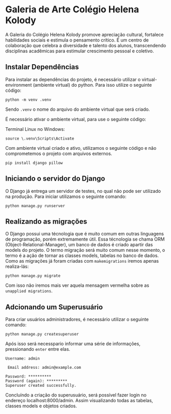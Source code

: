 # Galeria de Arte Colégio Helena Kolody
A Galeria do Colégio Helena Kolody promove apreciação cultural, fortalece habilidades sociais e estimula o pensamento crítico. É um centro de colaboração que celebra a diversidade e talento dos alunos, transcendendo disciplinas acadêmicas para estimular crescimento pessoal e coletivo.

## Instalar Dependências
Para instalar as dependências do projeto, é necessário utilizar o virtual-environment (ambiente virtual) do python. Para isso utilize o seguinte código:
```
python -m venv .venv
```
Sendo `.venv` o nome do arquivo do ambiente virtual que será criado.

É necessário ativar o ambiente virtual, para use o seguinte código:

Terminal Linux no Windows:
```
source \.venv\Scripts\Activate
```

Com ambiente virtual criado e ativo, utilizamos o seguinte código e não comprometemos o projeto com arquivos externos.
```
pip install django pillow
```

## Iniciando o servidor do Django
O Django já entrega um servidor de testes, no qual não pode ser utilizado na produção. Para iniciar utilizamos o seguinte comando:
```
python manage.py runserver
```

## Realizando as migrações
O Django possui uma técnologia que é muito comum em outras linguagens de programação, porém extremamente útil. Essa técnologia se chama ORM (Object-Relational-Manager), um banco de dados é criado apartir das models do projeto. O termo migração será muito comum nesse momento, o termo é a ação de tornar as classes models, tabelas no banco de dados. Como as migrações já foram criadas com `makemigrations` iremos apenas realiza-lás:
```
python manage.py migrate
```
Com isso não iremos mais ver aquela mensagem vermelha sobre as `unapplied migrations`.

## Adcionando um Superusuário 
Para criar usuários administradores, é necessário utilizar o seguinte comando: 
```
python manage.py createsuperuser
```
Após isso será necesspario informar uma série de informações, pressionando `enter` entre elas.
``` 
Username: admin 
```
```
 Email address: admin@example.com 
```
```
Password: **********
Password (again): *********
Superuser created successfully.
```
Concluíndo a criação do superusuário, será possível fazer login no endereço localhost:8000/admin. Assim visualizando todas as tabelas, classes models e objetos criados.
